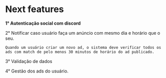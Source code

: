 # Next features

__1° Autenticação social com discord__


2° Notificar caso usuário faça um anúncio com mesmo dia e horário que o seu.
    
    Quando um usuário criar um novo ad, o sistema deve verificar todos os ads com match de pelo menos 30 minutos de horário do ad publicado.
    
3° Validação de dados




4° Gestão dos ads do usuário.
